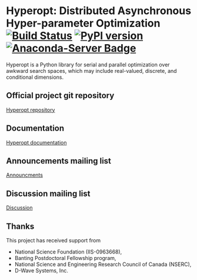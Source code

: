 # Hyperopt: Distributed Asynchronous Hyper-parameter Optimization [![Build Status](https://travis-ci.org/hyperopt/hyperopt.svg?branch=master)](https://travis-ci.org/hyperopt/hyperopt)  [![PyPI version](https://badge.fury.io/py/hyperopt.svg)](https://badge.fury.io/py/hyperopt)  [![Anaconda-Server Badge](https://anaconda.org/conda-forge/hyperopt/badges/version.svg)](https://anaconda.org/conda-forge/hyperopt)

Hyperopt is a Python library for serial and parallel optimization over awkward
search spaces, which may include real-valued, discrete, and conditional
dimensions.

## Official project git repository

[Hyperopt repository](http://github.com/hyperopt/hyperopt)

## Documentation

[Hyperopt documentation](http://hyperopt.github.io/hyperopt)

## Announcements mailing list

[Announcments](https://groups.google.com/forum/#!forum/hyperopt-announce)

## Discussion mailing list

[Discussion](https://groups.google.com/forum/#!forum/hyperopt-discuss)

## Thanks

This project has received support from

* National Science Foundation (IIS-0963668),
* Banting Postdoctoral Fellowship program,
* National Science and Engineering Research Council of Canada (NSERC),
* D-Wave Systems, Inc.
